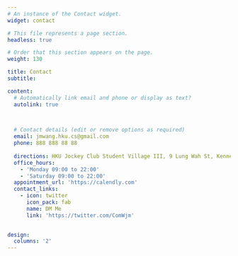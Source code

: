 ```yaml
---
# An instance of the Contact widget.
widget: contact

# This file represents a page section.
headless: true

# Order that this section appears on the page.
weight: 130

title: Contact
subtitle:

content:
  # Automatically link email and phone or display as text?
  autolink: true

  

  # Contact details (edit or remove options as required)
  email: jmwang.hku.cs@gmail.com
  phone: 888 888 88 88
 
  directions: HKU Jockey Club Student Village III, 9 Lung Wah St, Kennedy Town, Hong Kong
  office_hours:
    - 'Monday 09:00 to 22:00'
    - 'Saturday 09:00 to 22:00'
  appointment_url: 'https://calendly.com'
  contact_links:
    - icon: twitter
      icon_pack: fab
      name: DM Me
      link: 'https://twitter.com/ComWjm'
    

design:
  columns: '2'
---
```

